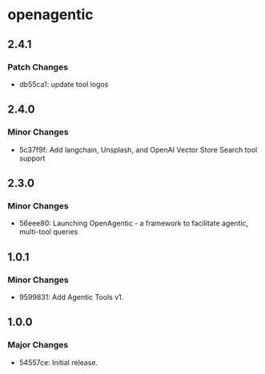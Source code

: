# openagentic

## 2.4.1

### Patch Changes

- db55ca1: update tool logos

## 2.4.0

### Minor Changes

- 5c37f9f: Add langchain, Unsplash, and OpenAI Vector Store Search tool support

## 2.3.0

### Minor Changes

- 56eee80: Launching OpenAgentic - a framework to facilitate agentic, multi-tool queries

## 1.0.1

### Minor Changes

- 9599831: Add Agentic Tools v1.

## 1.0.0

### Major Changes

- 54557ce: Initial release.
